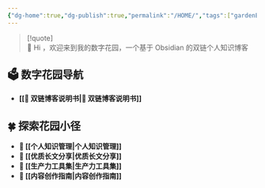 ```yaml
---
{"dg-home":true,"dg-publish":true,"permalink":"/HOME/","tags":["gardenEntry"],"dgPassFrontmatter":true}
---
```



> [!quote]  
>  👏  Hi ，欢迎来到我的数字花园，一个基于 Obsidian 的双链个人知识博客

## 🗳️ 数字花园导航

- **[[🔗 双链博客说明书\|🔗 双链博客说明书]]**
## 🍀 探索花园小径

- **🧀 [[个人知识管理\|个人知识管理]]**
- **📰 [[优质长文分享\|优质长文分享]]**
- **🔧 [[生产力工具集\|生产力工具集]]**
- **🔧 [[内容创作指南\|内容创作指南]]**


